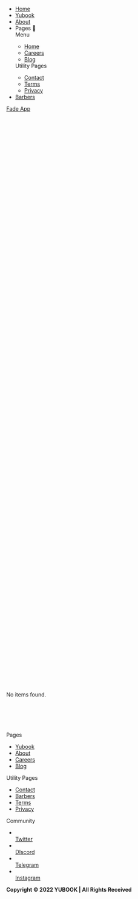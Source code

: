 <body>
  <div class="page-wrapper">
    <div data-collapse="medium" data-animation="over-left" data-duration="400" data-w-id="58db7844-5919-d71b-dd74-2323ed8dffe9" data-easing="ease" data-easing2="ease" role="banner" class="header w-nav">
      <div class="container-default w-container">
        <div class="header-wrapper">
          <div class="split-content header-right">
            <a href="/" aria-current="page" class="brand w-nav-brand w--current"><img src="images/Copy-of-Untitled.png" alt="" class="header-logo"></a>
          </div>
          <div class="split-content header-center">
            <nav role="navigation" class="nav-menu w-nav-menu">
              <ul role="list" class="header-navigation">
                <li class="nav-item-wrapper">
                  <a href="/" aria-current="page" class="nav-link w--current">Home</a>
                </li>
                <li class="nav-item-wrapper">
                  <a href="https://yubook.xyz/" target="_blank" class="nav-link">Yubook</a>
                </li>
                <li class="nav-item-wrapper">
                  <a href="/about" class="nav-link">About</a>
                </li>
                <li class="nav-item-wrapper">
                  <div data-hover="true" data-delay="0" data-w-id="fe4f34b6-c7e6-17e4-cc9a-1786972fb4f3" class="nav-link-dropdown w-dropdown">
                    <div class="nav-link dropdown w-dropdown-toggle">
                      <div>Pages <span class="dropdown-arrow"></span></div>
                    </div>
                    <nav class="dropdown-list w-dropdown-list">
                      <div class="dropdown-nav-main-wrapper">
                        <div class="dropdown-nav-pages-wrapper">
                          <div class="title dropdown-nav-title">Menu</div>
                          <div class="dropdown-nav-content">
                            <ul role="list" class="dropdown-nav">
                              <li class="dropdown-nav-item">
                                <a href="/" aria-current="page" class="dropdown-nav-link w--current">Home</a>
                              </li>
                              <li class="dropdown-nav-item">
                                <a href="/careers" class="dropdown-nav-link">Careers</a>
                              </li>
                              <li class="dropdown-nav-item">
                                <a href="/blog" class="dropdown-nav-link">Blog</a>
                              </li>
                            </ul>
                          </div>
                        </div>
                        <div class="dropdown-nav-pages-wrapper last">
                          <div class="title dropdown-nav-title">Utility Pages</div>
                          <div class="dropdown-nav-content">
                            <ul role="list" class="dropdown-nav last">
                              <li class="dropdown-nav-item">
                                <a href="/contact" class="dropdown-nav-link">Contact</a>
                              </li>
                              <li class="dropdown-nav-item">
                                <a href="https://docs.yubook.xyz/fade-terms" target="_blank" class="dropdown-nav-link">Terms </a>
                              </li>
                              <li class="dropdown-nav-item">
                                <a href="https://docs.yubook.xyz/fade-privacy" target="_blank" class="dropdown-nav-link">Privacy</a>
                              </li>
                            </ul>
                          </div>
                        </div>
                      </div>
                    </nav>
                  </div>
                </li>
                <li class="nav-item-wrapper">
                  <a href="/barbers" class="nav-link">Barbers</a>
                </li>
              </ul>
            </nav>
          </div>
          <div class="split-content header-left">
            <a href="https://o41jb42rhss.typeform.com/to/zRfC13H4" target="_blank" class="button-primary header-button w-button">Fade App</a>
            <div class="menu-button w-nav-button">
              <div class="header-menu-button-icon-wrapper">
                <div class="icon-wrapper">
                  <div class="header-menu-button-icon-top"></div>
                  <div class="header-menu-button-icon-medium"></div>
                  <div class="header-menu-button-icon-bottom"></div>
                </div>
              </div>
            </div>
          </div>
        </div>
      </div>
      <div class="bg header"></div>
    </div>
    <div data-w-id="ee66bade-55fe-b19a-4c7f-34e218c66fb2" class="section home-hero wf-section">
      <div class="container-default home-hero w-container">
        <div class="home-hero-wrapper">
          <div class="home-hero-content">
            <h1 data-w-id="03394d4c-e7c1-e58b-b865-8094a937b6ac" style="-webkit-transform:translate3d(0, 80px, 0) scale3d(1, 1, 1) rotateX(0) rotateY(0) rotateZ(0) skew(0, 0);-moz-transform:translate3d(0, 80px, 0) scale3d(1, 1, 1) rotateX(0) rotateY(0) rotateZ(0) skew(0, 0);-ms-transform:translate3d(0, 80px, 0) scale3d(1, 1, 1) rotateX(0) rotateY(0) rotateZ(0) skew(0, 0);transform:translate3d(0, 80px, 0) scale3d(1, 1, 1) rotateX(0) rotateY(0) rotateZ(0) skew(0, 0);opacity:0">Peer-To-Peer Barbering. </h1>
            <p data-w-id="23fb7eef-2a62-4fb6-f069-fb30d03803ae" style="-webkit-transform:translate3d(0, 80px, 0) scale3d(1, 1, 1) rotateX(0) rotateY(0) rotateZ(0) skew(0, 0);-moz-transform:translate3d(0, 80px, 0) scale3d(1, 1, 1) rotateX(0) rotateY(0) rotateZ(0) skew(0, 0);-ms-transform:translate3d(0, 80px, 0) scale3d(1, 1, 1) rotateX(0) rotateY(0) rotateZ(0) skew(0, 0);transform:translate3d(0, 80px, 0) scale3d(1, 1, 1) rotateX(0) rotateY(0) rotateZ(0) skew(0, 0);opacity:0" class="paragraph-large home-hero">Book a mobile barber with the tap of a button. </p>
            <div data-w-id="c1f3bee1-f286-6938-1843-2c03ee407d62" style="-webkit-transform:translate3d(0, 80px, 0) scale3d(1, 1, 1) rotateX(0) rotateY(0) rotateZ(0) skew(0, 0);-moz-transform:translate3d(0, 80px, 0) scale3d(1, 1, 1) rotateX(0) rotateY(0) rotateZ(0) skew(0, 0);-ms-transform:translate3d(0, 80px, 0) scale3d(1, 1, 1) rotateX(0) rotateY(0) rotateZ(0) skew(0, 0);transform:translate3d(0, 80px, 0) scale3d(1, 1, 1) rotateX(0) rotateY(0) rotateZ(0) skew(0, 0);opacity:0" class="_2-buttons home-hero">
              <a href="https://o41jb42rhss.typeform.com/to/zRfC13H4" target="_blank" class="button-primary download-app _2-buttons-button w-inline-block">
                <div class="download-app-wrapper">
                  <div class="download-apple-icon"></div>
                  <div>Download for iOS</div>
                </div>
              </a>
              <a href="https://o41jb42rhss.typeform.com/to/zRfC13H4" target="_blank" class="button-primary download-app w-inline-block">
                <div class="download-app-wrapper">
                  <div class="download-android-icon"></div>
                  <div>Download for Android</div>
                </div>
              </a>
            </div>
          </div>
          <div class="hero-image-wrapper"><img src="images/Untitled-2106-×-1184px-1335-×-1606px-1535-×-1606px-1.png" sizes="100vw" srcset="images/Untitled-2106-×-1184px-1335-×-1606px-1535-×-1606px-1-p-800.png 800w, images/Untitled-2106-×-1184px-1335-×-1606px-1535-×-1606px-1-p-1080.png 1080w, images/Untitled-2106-×-1184px-1335-×-1606px-1535-×-1606px-1.png 1535w" alt="" class="image home-hero"></div>
        </div>
      </div>
    </div>
    <div class="section bg-neutral-200 wf-section">
      <div class="container-default w-container">
        <div data-w-id="b0903d09-0ad9-3e00-f353-a4d66422908c" style="-webkit-transform:translate3d(0, 80px, 0) scale3d(1, 1, 1) rotateX(0) rotateY(0) rotateZ(0) skew(0, 0);-moz-transform:translate3d(0, 80px, 0) scale3d(1, 1, 1) rotateX(0) rotateY(0) rotateZ(0) skew(0, 0);-ms-transform:translate3d(0, 80px, 0) scale3d(1, 1, 1) rotateX(0) rotateY(0) rotateZ(0) skew(0, 0);transform:translate3d(0, 80px, 0) scale3d(1, 1, 1) rotateX(0) rotateY(0) rotateZ(0) skew(0, 0);opacity:0" class="content-top home-features">
          <div class="split-content content-top-home-features-left">
            <h2 class="title home-features">Why Fade?</h2>
          </div>
        </div>
        <div data-w-id="b0903d09-0ad9-3e00-f353-a4d664229093" style="-webkit-transform:translate3d(0, 80px, 0) scale3d(1, 1, 1) rotateX(0) rotateY(0) rotateZ(0) skew(0, 0);-moz-transform:translate3d(0, 80px, 0) scale3d(1, 1, 1) rotateX(0) rotateY(0) rotateZ(0) skew(0, 0);-ms-transform:translate3d(0, 80px, 0) scale3d(1, 1, 1) rotateX(0) rotateY(0) rotateZ(0) skew(0, 0);transform:translate3d(0, 80px, 0) scale3d(1, 1, 1) rotateX(0) rotateY(0) rotateZ(0) skew(0, 0);opacity:0" class="w-layout-grid home-features-grid">
          <div id="w-node-b0903d09-0ad9-3e00-f353-a4d664229094-daa66269" class="card-2 home-feature featured">
            <div class="split-content card-home-feature"><img src="images/Untitled-72-x-72-px.png" alt="" class="image card-home-feature-icon">
              <div class="card-home-feature-content">
                <h3 class="title card-home-feature">Easy-To-Use APP</h3>
                <p class="paragraph card-home-feature">With Fade, the only lining up that happens is on your head. No waiting times or frustrating queues. Simply use the app to choose a time that works for your schedule. We’ll handle the rest.</p>
              </div>
            </div><img src="images/Customer-Booking-Details.png" alt="" class="image card-home-feature">
          </div>
          <div class="card-2 home-feature"><img src="images/Untitled-72-x-72-px-2.png" alt="" class="image card-home-feature-icon">
            <div class="card-home-feature-content">
              <h3 class="title card-home-feature">Mobile Convenience</h3>
              <p class="paragraph card-home-feature">No matter where you’re located within the Fade service area, we’ll meet you there. Nothing beats a relaxing barbershop experience from the comfort of your front door.</p>
            </div>
          </div>
          <div class="card-2 home-feature"><img src="images/Untitled-72-x-72-px-4.png" alt="" class="image card-home-feature-icon">
            <div class="card-home-feature-content">
              <h3 class="title card-home-feature">Pay With Crypto</h3>
              <p class="paragraph card-home-feature">We&#x27;re not only revolutionizing men’s grooming, we’re also revolutionizing how you pay your barber. Fade is proud to offer you the flexibility to pay for your cut in cryptocurrency. (Of course, we still take cards).</p>
            </div>
          </div>
          <div class="card-2 home-feature"><img src="images/Untitled-72-x-72-px-3.png" alt="" class="image card-home-feature-icon">
            <div class="card-home-feature-content">
              <h3 class="title card-home-feature">Token Rewards</h3>
              <p class="paragraph card-home-feature">Users can mint our NFTS and unlock token rewards for each successful booking. The more transactions professionals make, the more levels they unlock, which equals more rewards.</p>
            </div>
          </div>
          <div class="card-2 home-feature"><img src="images/Eclipsa-Pitch-Deck-2950-×-1080px-3250-×-950px-2150-×-1150px-2150-×-2150px-2.png" sizes="(max-width: 479px) 65px, 72px" srcset="images/Eclipsa-Pitch-Deck-2950-×-1080px-3250-×-950px-2150-×-1150px-2150-×-2150px-2-p-500.png 500w, images/Eclipsa-Pitch-Deck-2950-×-1080px-3250-×-950px-2150-×-1150px-2150-×-2150px-2-p-800.png 800w, images/Eclipsa-Pitch-Deck-2950-×-1080px-3250-×-950px-2150-×-1150px-2150-×-2150px-2.png 1075w" alt="" class="image card-home-feature-icon">
            <div class="card-home-feature-content">
              <h3 class="title card-home-feature">Unique NFT Utility</h3>
              <p class="paragraph card-home-feature">Yubook will allow users to mint collectible NFT cards divided into 3 levels. They contain optional embedded rewards and perks for users who hold the NFT in their in-app wallet. </p>
            </div>
          </div>
        </div>
      </div>
    </div>
    <div class="section bg-neutral-200 wf-section">
      <div class="container-default w-container">
        <div class="second-perks-wrapper">
          <div data-w-id="e74893eb-b23c-d963-52ba-b64d88e4100d" style="-webkit-transform:translate3d(0, 80px, 0) scale3d(1, 1, 1) rotateX(0) rotateY(0) rotateZ(0) skew(0, 0);-moz-transform:translate3d(0, 80px, 0) scale3d(1, 1, 1) rotateX(0) rotateY(0) rotateZ(0) skew(0, 0);-ms-transform:translate3d(0, 80px, 0) scale3d(1, 1, 1) rotateX(0) rotateY(0) rotateZ(0) skew(0, 0);transform:translate3d(0, 80px, 0) scale3d(1, 1, 1) rotateX(0) rotateY(0) rotateZ(0) skew(0, 0);opacity:0" class="second-perks-content">
            <h2 class="title second-perks">The Fade App</h2>
            <p class="paragraph second-perks">A peer-to-peer barbering platform for haircuts on demand, at your location and your convenience.</p>
            <div class="w-layout-grid second-perks-grid">
              <div class="second-perk-wrapper"><img src="images/icon-3-home-perks-app-x-template.svg" alt="" class="image second-perk-icon">
                <div class="second-perk-content">
                  <h3 class="title h5-size second-perk">For The Barbers</h3>
                  <p class="paragraph second-perk">Sign up, set your own hours, services and prices. In addition to 0% fees, professionals are rewarded with tokens for every successful booking, level up to unlock more rewards, making the work-and-earn fun.<a href="https://www.fadeapp.org/" target="_blank"><strong><br></strong></a>
                  </p>
                </div>
              </div>
              <div class="second-perk-wrapper"><img src="images/icon-4-home-perks-app-x-template.svg" alt="" class="image second-perk-icon">
                <div class="second-perk-content">
                  <h3 class="title h5-size second-perk">For The Customers</h3>
                  <p class="paragraph second-perk">Compare and book your barber at your preferred place. Users and professionals can receive significant rewards by simply transacting with each other.</p>
                </div>
              </div>
            </div>
          </div>
          <div class="image-wrapper second-perks"><img src="images/Glow-1208-×-1516px-4.png" sizes="100vw" srcset="images/Glow-1208-×-1516px-4-p-500.png 500w, images/Glow-1208-×-1516px-4-p-800.png 800w, images/Glow-1208-×-1516px-4-p-1080.png 1080w, images/Glow-1208-×-1516px-4.png 1208w" alt="" class="bg second-perks"></div>
        </div>
      </div>
    </div>
    <div class="section home-achievements wf-section">
      <div class="container-default home-achievements w-container">
        <div data-w-id="436e5853-0819-a16b-8f15-284ae5b8f1db" class="home-achievements-wrapper">
          <div class="image-wrapper first-perks"><img src="images/White.png" sizes="100vw" srcset="images/White-p-500.png 500w, images/White-p-800.png 800w, images/White-p-1080.png 1080w, images/White-p-1600.png 1600w, images/White-p-2000.png 2000w, images/White-p-2600.png 2600w, images/White.png 2880w" alt="" class="bg first-perks"></div>
          <div data-w-id="436e5853-0819-a16b-8f15-284ae5b8f1df" style="-webkit-transform:translate3d(0, 80px, 0) scale3d(1, 1, 1) rotateX(0) rotateY(0) rotateZ(0) skew(0, 0);-moz-transform:translate3d(0, 80px, 0) scale3d(1, 1, 1) rotateX(0) rotateY(0) rotateZ(0) skew(0, 0);-ms-transform:translate3d(0, 80px, 0) scale3d(1, 1, 1) rotateX(0) rotateY(0) rotateZ(0) skew(0, 0);transform:translate3d(0, 80px, 0) scale3d(1, 1, 1) rotateX(0) rotateY(0) rotateZ(0) skew(0, 0);opacity:0" class="home-achievements-content">
            <h2 class="title home-achievements">Changing the grooming industry with Yubook.<br></h2>
            <p class="paragraph home-achievements">Through simple gamification and work-to-earn mechanics, Yubook can influence millions of people to adopt a different lifestyle. Users and professionals can receive significant rewards by simply transacting with each other. Non-Crypto natives can earn before they learn how to use a decentralized wallet. This will also be their first introduction to Web3.<a href="https://www.glowapp.org/about"><br></a>
            </p>
          </div>
        </div>
      </div>
      <div class="bg home-achievements"></div>
    </div>
    <div class="section bg-neutral-200 wf-section">
      <div class="container-default w-container">
        <div data-w-id="df14d219-661d-8ac7-8e8e-801b68272142" style="-webkit-transform:translate3d(0, 80px, 0) scale3d(1, 1, 1) rotateX(0) rotateY(0) rotateZ(0) skew(0, 0);-moz-transform:translate3d(0, 80px, 0) scale3d(1, 1, 1) rotateX(0) rotateY(0) rotateZ(0) skew(0, 0);-ms-transform:translate3d(0, 80px, 0) scale3d(1, 1, 1) rotateX(0) rotateY(0) rotateZ(0) skew(0, 0);transform:translate3d(0, 80px, 0) scale3d(1, 1, 1) rotateX(0) rotateY(0) rotateZ(0) skew(0, 0);opacity:0" class="content-top blog-section">
          <div class="split-content content-top-blog-section-left">
            <h2 class="title blog-section">Blog</h2>
          </div>
          <div class="split-content content-top-blog-section-right">
            <a href="/blog" class="button-secondary w-button">Browse articles</a>
          </div>
        </div>
        <div class="w-dyn-list">
          <div role="list" class="blog-section-grid w-dyn-items">
            <div data-w-id="ffc0457e-dc89-d2fb-020d-7909cb9be4ac" style="-webkit-transform:translate3d(0, 80px, 0) scale3d(1, 1, 1) rotateX(0) rotateY(0) rotateZ(0) skew(0, 0);-moz-transform:translate3d(0, 80px, 0) scale3d(1, 1, 1) rotateX(0) rotateY(0) rotateZ(0) skew(0, 0);-ms-transform:translate3d(0, 80px, 0) scale3d(1, 1, 1) rotateX(0) rotateY(0) rotateZ(0) skew(0, 0);transform:translate3d(0, 80px, 0) scale3d(1, 1, 1) rotateX(0) rotateY(0) rotateZ(0) skew(0, 0);opacity:0" role="listitem" class="post-item w-dyn-item">
              <a href="#" class="card post w-inline-block">
                <div class="image-wrapper card-post"><img src="" alt="" class="image card-post"></div>
                <div class="card-post-content">
                  <h3 class="title card-post"></h3>
                  <div class="card-post-about-wrapper"><img src="" alt="" class="image card-post-about-author">
                    <div class="card-post-about-content">
                      <div class="card-post-about-author-name"></div>
                      <div class="card-post-about-content-bottom">
                        <div></div>
                        <div class="card-post-about-content-bottom-divider"></div>
                        <div class="card-post-about-reading-time-wrapper">
                          <div></div>
                          <div> min read</div>
                        </div>
                      </div>
                    </div>
                  </div>
                </div>
              </a>
            </div>
          </div>
          <div class="card empty-state w-dyn-empty">
            <div>No items found.</div>
          </div>
        </div>
      </div>
    </div>
    <div class="section cta wf-section">
      <div class="container-default w-container">
        <div class="cta-main-wrapper">
          <div data-w-id="800a1e5f-50e2-aff5-15c5-703b77d7c9e6" style="-webkit-transform:translate3d(0, 80px, 0) scale3d(1, 1, 1) rotateX(0) rotateY(0) rotateZ(0) skew(0, 0);-moz-transform:translate3d(0, 80px, 0) scale3d(1, 1, 1) rotateX(0) rotateY(0) rotateZ(0) skew(0, 0);-ms-transform:translate3d(0, 80px, 0) scale3d(1, 1, 1) rotateX(0) rotateY(0) rotateZ(0) skew(0, 0);transform:translate3d(0, 80px, 0) scale3d(1, 1, 1) rotateX(0) rotateY(0) rotateZ(0) skew(0, 0);opacity:0" class="cta-wrapper">
            <div class="cta-content">
              <h2 data-w-id="2b06b3da-7964-8164-d243-a5954b50e82a" style="-webkit-transform:translate3d(0, 80px, 0) scale3d(1, 1, 1) rotateX(0) rotateY(0) rotateZ(0) skew(0, 0);-moz-transform:translate3d(0, 80px, 0) scale3d(1, 1, 1) rotateX(0) rotateY(0) rotateZ(0) skew(0, 0);-ms-transform:translate3d(0, 80px, 0) scale3d(1, 1, 1) rotateX(0) rotateY(0) rotateZ(0) skew(0, 0);transform:translate3d(0, 80px, 0) scale3d(1, 1, 1) rotateX(0) rotateY(0) rotateZ(0) skew(0, 0);opacity:0" class="title neutral-100 cta">Join our community.        </h2>
              <div data-w-id="5790bd47-cad9-ded5-a759-5fd8436b9d70" style="-webkit-transform:translate3d(0, 80px, 0) scale3d(1, 1, 1) rotateX(0) rotateY(0) rotateZ(0) skew(0, 0);-moz-transform:translate3d(0, 80px, 0) scale3d(1, 1, 1) rotateX(0) rotateY(0) rotateZ(0) skew(0, 0);-ms-transform:translate3d(0, 80px, 0) scale3d(1, 1, 1) rotateX(0) rotateY(0) rotateZ(0) skew(0, 0);transform:translate3d(0, 80px, 0) scale3d(1, 1, 1) rotateX(0) rotateY(0) rotateZ(0) skew(0, 0);opacity:0" class="_2-buttons cta">
                <a href="https://discord.gg/youbook" target="_blank" class="button-primary download-app _2-buttons-button w-inline-block">
                  <div class="download-app-wrapper">
                    <div>Discord</div>
                  </div>
                </a>
              </div>
            </div><img src="images/Glow-1208-×-1516px-789-×-1605px.png" srcset="images/Glow-1208-×-1516px-789-×-1605px-p-500.png 500w, images/Glow-1208-×-1516px-789-×-1605px.png 789w" style="-webkit-transform:translate3d(0, 80px, 0) scale3d(1, 1, 1) rotateX(0) rotateY(0) rotateZ(0) skew(0, 0);-moz-transform:translate3d(0, 80px, 0) scale3d(1, 1, 1) rotateX(0) rotateY(0) rotateZ(0) skew(0, 0);-ms-transform:translate3d(0, 80px, 0) scale3d(1, 1, 1) rotateX(0) rotateY(0) rotateZ(0) skew(0, 0);transform:translate3d(0, 80px, 0) scale3d(1, 1, 1) rotateX(0) rotateY(0) rotateZ(0) skew(0, 0);opacity:0" data-w-id="a99e4d98-7333-f71a-ac9b-534c75db9f5a" sizes="(max-width: 991px) 100vw, 364px" alt="" class="image cta">
            <div class="cta-bg-wrapper"><img src="images/bg-cta-app-x-template.jpg" sizes="(max-width: 479px) 100vw, (max-width: 767px) 94vw, (max-width: 991px) 95vw, (max-width: 1919px) 96vw, 1090.5px" data-w-id="51f986a3-a767-160c-08bc-f5882dd5c8ca" srcset="images/bg-cta-app-x-template-p-1080.jpeg 1080w, images/bg-cta-app-x-template-p-1600.jpeg 1600w, images/bg-cta-app-x-template-p-2000.jpeg 2000w, images/bg-cta-app-x-template.jpg 2448w" alt="" class="bg cta"></div>
          </div>
        </div>
      </div>
    </div>
    <footer class="footer">
      <div class="container-default w-container">
        <div class="footer-wrapper">
          <div data-w-id="0a603cb5-369c-00f7-72ab-607afee37b9d" class="footer-content-top">
            <div class="footer-main-content">
              <a href="/" aria-current="page" class="footer-logo-container w-inline-block w--current"><img src="images/Copy-of-Copy-of-Copy-of-Copy-of-Copy-of-Untitled.png" alt="" class="footer-logo"></a>
            </div>
            <div class="footer-nav-wrapper">
              <div class="footer-menu-wrapper first">
                <div class="title footer-menu">Pages</div>
                <div class="footer-menu-content">
                  <ul role="list" class="footer-nav w-list-unstyled">
                    <li class="footer-nav-item">
                      <a href="https://yubook.xyz/" target="_blank" class="footer-nav-link">Yubook</a>
                    </li>
                    <li class="footer-nav-item">
                      <a href="/about" class="footer-nav-link">About</a>
                    </li>
                    <li class="footer-nav-item">
                      <a href="/careers" class="footer-nav-link">Careers</a>
                    </li>
                    <li class="footer-nav-item">
                      <a href="/blog" class="footer-nav-link">Blog</a>
                    </li>
                  </ul>
                  <ul role="list" class="footer-nav last w-list-unstyled"></ul>
                </div>
              </div>
              <div class="footer-menu-wrapper">
                <div class="title footer-menu">Utility Pages</div>
                <div class="footer-menu-content">
                  <ul role="list" class="footer-nav last w-list-unstyled">
                    <li class="footer-nav-item">
                      <a href="/contact" class="footer-nav-link">Contact</a>
                    </li>
                    <li class="footer-nav-item">
                      <a href="/barbers" class="footer-nav-link">Barbers</a>
                    </li>
                    <li class="footer-nav-item">
                      <a href="https://docs.yubook.xyz/fade-terms" target="_blank" class="footer-nav-link">Terms</a>
                    </li>
                    <li class="footer-nav-item">
                      <a href="https://docs.yubook.xyz/fade-privacy" target="_blank" class="footer-nav-link">Privacy</a>
                    </li>
                  </ul>
                </div>
              </div>
              <div class="footer-menu-wrapper last">
                <div class="title footer-menu">Community</div>
                <div class="footer-menu-content">
                  <ul role="list" class="footer-nav last w-list-unstyled">
                    <li class="footer-nav-item">
                      <a href="https://twitter.com/yubookofficial" target="_blank" class="footer-nav-link social-media w-inline-block"><img src="images/icon-2-social-media-app-x-template.svg" alt="" class="image footer-nav-link-social-media-icon twitter-shadow">
                        <div class="footer-social-media-text">Twitter</div>
                      </a>
                    </li>
                    <li class="footer-nav-item">
                      <a href="https://discord.gg/youbook" target="_blank" class="footer-nav-link social-media w-inline-block"><img src="images/discord-mascot.png" alt="" class="image footer-nav-link-social-media-icon linkedin-shadow">
                        <div class="footer-social-media-text">DIscord</div>
                      </a>
                    </li>
                    <li class="footer-nav-item">
                      <a href="https://t.me/yubookofficial" target="_blank" class="footer-nav-link social-media w-inline-block"><img src="images/Untitled-design_1.png" alt="" class="image footer-nav-link-social-media-icon linkedin-shadow">
                        <div class="footer-social-media-text">Telegram</div>
                      </a>
                    </li>
                    <li class="footer-nav-item">
                      <a href="https://instagram.com/fadeapp_org" target="_blank" class="footer-nav-link social-media w-inline-block"><img src="images/Untitled-design.png" alt="" class="image footer-nav-link-social-media-icon linkedin-shadow">
                        <div class="footer-social-media-text">Instagram</div>
                      </a>
                    </li>
                  </ul>
                </div>
              </div>
            </div>
          </div>
          <div data-w-id="9fb42a9d-7d08-ab73-7fc7-50a06cda0011" class="footer-content-bottom">
            <div class="footer-small-print"><strong>Copyright © 2022 YUBOOK | All Rights Received</strong></div>
          </div>
        </div>
      </div>
    </footer>
  </div>
  <script src="https://d3e54v103j8qbb.cloudfront.net/js/jquery-3.5.1.min.dc5e7f18c8.js?site=610daac245eec60810a66264" type="text/javascript" integrity="sha256-9/aliU8dGd2tb6OSsuzixeV4y/faTqgFtohetphbbj0=" crossorigin="anonymous"></script>
  <script src="js/webflow.js" type="text/javascript"></script>
  <!-- [if lte IE 9]><script src="https://cdnjs.cloudflare.com/ajax/libs/placeholders/3.0.2/placeholders.min.js"></script><![endif] -->
</body>
